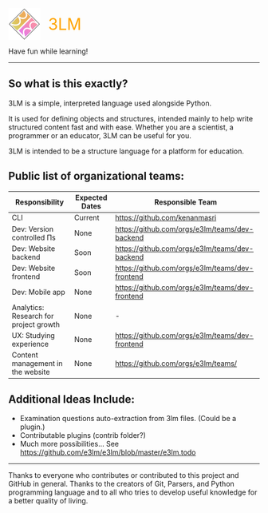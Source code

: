 <img src="resources/logo.png" height="64" width="64" style="vertical-align: middle;"/> &nbsp;&nbsp; <span style="color: orange; font-size: 32px; vertical-align: middle;">3LM</span>

Have fun while learning!

---

## So what is this exactly?

3LM is a simple, interpreted language used alongside Python.

It is used for defining objects and structures, intended mainly to help write structured content fast and with ease.
Whether you are a scientist, a programmer or an educator, 3LM can be useful for you.

3LM is intended to be a structure language for a platform for education.

## Public list of organizational teams:

| Responsibility | Expected Dates | Responsible Team |
|--------------|---------------|--------------------|
| CLI | Current | https://github.com/kenanmasri |
| Dev: Version controlled Πs | None | https://github.com/orgs/e3lm/teams/dev-backend |
| Dev: Website backend | Soon | https://github.com/orgs/e3lm/teams/dev-backend |
| Dev: Website frontend | Soon | https://github.com/orgs/e3lm/teams/dev-frontend |
| Dev: Mobile app | None | https://github.com/orgs/e3lm/teams/dev-frontend |
| Analytics: Research for project growth | None | - |
| UX: Studying experience | None | https://github.com/orgs/e3lm/teams/dev-frontend |
| Content management in the website | None | https://github.com/orgs/e3lm/teams/ |


## Additional Ideas Include:

 - Examination questions auto-extraction from 3lm files. (Could be a plugin.)
 - Contributable plugins (contrib folder?)
 - Much more possibilities... See https://github.com/e3lm/e3lm/blob/master/e3lm.todo

---

Thanks to everyone who contributes or contributed to this project and GitHub in general. Thanks to the creators of Git, Parsers, and Python programming language and to all who tries to develop useful knowledge for a better quality of living.

